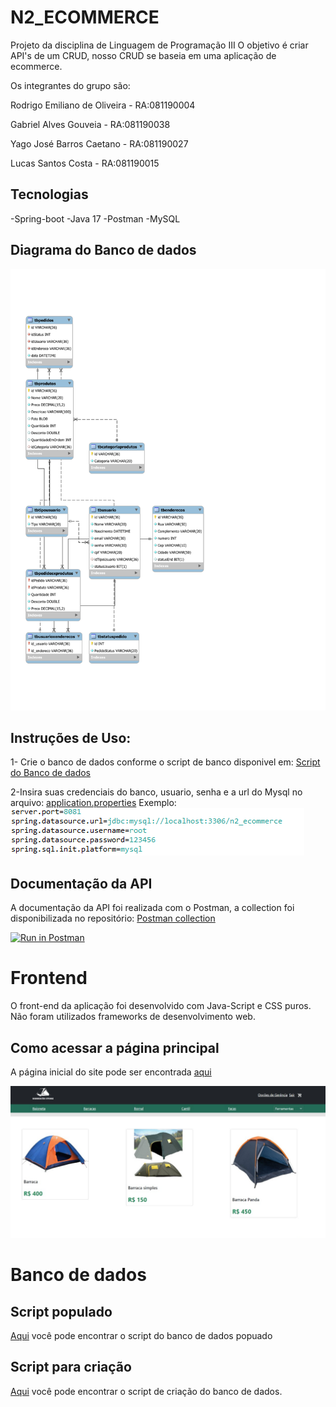 # N2_ECOMMERCE
Projeto da disciplina de Linguagem de Programação III
O objetivo é criar API's de um CRUD, nosso CRUD se baseia em uma aplicação de ecommerce.

Os integrantes do grupo são:

Rodrigo Emiliano de Oliveira - RA:081190004

Gabriel Alves Gouveia -        RA:081190038

Yago José Barros Caetano     - RA:081190027

Lucas Santos Costa           - RA:081190015

## Tecnologias
-Spring-boot
-Java 17
-Postman
-MySQL

## Diagrama do Banco de dados
![Isso é uma imagem](my_sql/derBD.svg)
## Instruções de Uso:
1- Crie o banco de dados conforme o script de banco disponivel em:
[Script do Banco de dados](my_sql/Query%20CriarBanco.sql)

2-Insira suas credenciais do banco, usuario, senha e a url do Mysql no arquivo: 
[application.properties](src/main/resources/application.properties)
Exemplo:
![Isso é uma imagem](doc/AppPropertiesScreen.png)

## Documentação da API
A documentação da API foi realizada com o Postman, a collection foi disponibilizada no repositório:
[Postman collection](doc/N2_ECOMMERCE.postman_collection.json)


[![Run in Postman](https://run.pstmn.io/button.svg)](https://god.gw.postman.com/run-collection/14841183-4945c031-39ed-42e9-a30b-7554e7bbba1f?action=collection%2Ffork&collection-url=entityId%3D14841183-4945c031-39ed-42e9-a30b-7554e7bbba1f%26entityType%3Dcollection%26workspaceId%3D1bae3059-ed5e-4bf0-a2c6-14fd63afcb4b)

# Frontend

O front-end da aplicação foi desenvolvido com Java-Script e CSS puros. Não foram utilizados frameworks de desenvolvimento web.

## Como acessar a página principal

A página inicial do site pode ser encontrada [aqui](./views/html/Home/Index.html)


![Home](./home.png)

# Banco de dados

## Script populado

[Aqui](./my_sql/dados-populados/) você pode encontrar o script do banco de dados popuado

## Script para criação

[Aqui](./my_sql/) você pode encontrar o script de criação do banco de dados.